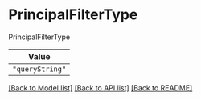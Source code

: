 # PrincipalFilterType

PrincipalFilterType

| **Value** |
| --------- |
| `"queryString"` |


[[Back to Model list]](../../../README.md#models-v2-link) [[Back to API list]](../../../README.md#apis-v2-link) [[Back to README]](../../../README.md)
